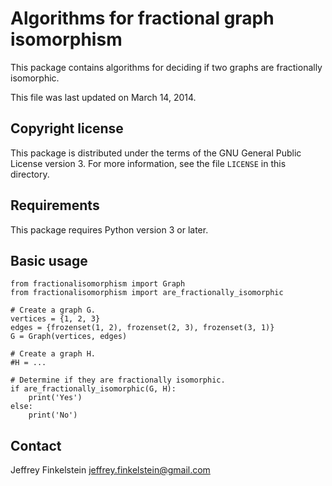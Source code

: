 Algorithms for fractional graph isomorphism
===========================================

This package contains algorithms for deciding if two graphs are fractionally
isomorphic.

This file was last updated on March 14, 2014.

Copyright license
-----------------

This package is distributed under the terms of the GNU General Public License
version 3. For more information, see the file `LICENSE` in this directory.

Requirements
------------

This package requires Python version 3 or later.

Basic usage
-----------

    from fractionalisomorphism import Graph
    from fractionalisomorphism import are_fractionally_isomorphic

    # Create a graph G.
    vertices = {1, 2, 3}
    edges = {frozenset(1, 2), frozenset(2, 3), frozenset(3, 1)}
    G = Graph(vertices, edges)

    # Create a graph H.
    #H = ...

    # Determine if they are fractionally isomorphic.
    if are_fractionally_isomorphic(G, H):
        print('Yes')
    else:
        print('No')

Contact
-------

Jeffrey Finkelstein <jeffrey.finkelstein@gmail.com>

